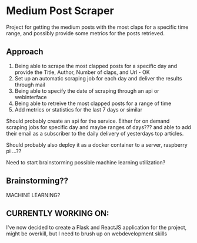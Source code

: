 # Medium Post Scraper
Project for getting the medium posts with the most claps for a specific time range, and possibly provide some metrics for the posts retrieved.

## Approach
1. Being able to scrape the most clapped posts for a specific day and provide the Title, Author, Number of claps, and Url - OK
2. Set up an automatic scraping job for each day and deliver the results through mail
3. Being able to specify the date of scraping through an api or webinterface
4. Being able to retreive the most clapped posts for a range of time
5. Add metrics or statistics for the last 7 days or similar

Should probably create an api for the service. Either for on demand scraping jobs for specific day and maybe ranges of days??? and able to add their email as a subscriber to the daily delivery of yesterdays top articles.

Should probably also deploy it as a docker container to a server, raspberry pi ...??

Need to start brainstorming possible machine learning utilization?

## Brainstorming??

MACHINE LEARNING?


## CURRENTLY WORKING ON:

I've now decided to create a Flask and ReactJS application for the project, might be overkill, but I need to brush up on webdevelopment skills

